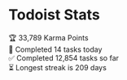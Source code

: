 
# Todoist Stats

<!-- TODO-IST:START -->
🏆  33,789 Karma Points           
🌸  Completed 14 tasks today           
✅  Completed 12,854 tasks so far           
⏳  Longest streak is 209 days
<!-- TODO-IST:END -->
